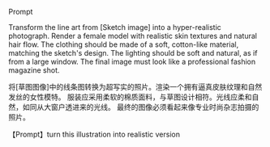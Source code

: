 Prompt

Transform the line art from [Sketch image] into a hyper-realistic photograph. Render a female model with realistic skin textures and natural hair flow. 
The clothing should be made of a soft, cotton-like material, matching the sketch's design. The lighting should be soft and natural, as if from a large window. 
The final image must look like a professional fashion magazine shot.

将[草图图像]中的线条图转换为超写实的照片。渲染一个拥有逼真皮肤纹理和自然发丝的女性模特。
服装应采用柔软的棉质面料，与草图设计相符。光线应柔和自然，如同从大窗户透进来的光线。
最终的图像必须看起来像专业时尚杂志拍摄的照片。


【Prompt】turn this illustration into realistic version



